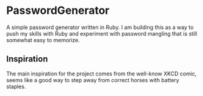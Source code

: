 PasswordGenerator
=================

A simple password generator written in Ruby. I am building this as a way
to push my skills with Ruby and experiment with password mangling that is
still somewhat easy to memorize.

Inspiration
-----------

The main inspiration for the project comes from the well-know XKCD comic,
seems like a good way to step away from correct horses with battery staples.


